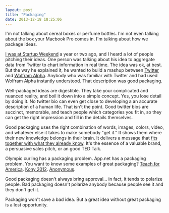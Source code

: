 ```yaml
---
layout: post
title: "Packaging"
date: 2013-12-18 18:25:06
---
```


<p class="p1">
  I'm not talking about cereal boxes or perfume bottles. I'm not even talking about the box your Macbook Pro comes in. I'm talking about how we package ideas.
</p>

<p class="p1">
  <a href="http://www.bryanbraun.com/2012/02/05/startup-weekend-salt-lake-city" target="_blank" rel="noopener noreferrer">I was at Startup Weekend</a> a year or two ago, and I heard a lot of people pitching their ideas. One person was talking about his idea to aggregate data from Twitter to chart information in real time. The idea was ok, at best. But the way he explained it, he wanted to build a mashup between <a href="http://twitter.com" target="_blank" rel="noopener noreferrer">Twitter</a> and <a href="http://www.wolframalpha.com/" target="_blank" rel="noopener noreferrer" title="Wolfram Alpha">Wolfram Alpha</a>. Anybody who was familiar with Twitter and had used Wolfram Alpha instantly understood. That description was good packaging.
</p>

<p class="p1">
  Well-packaged ideas are digestible. They take your complicated and nuanced reality, and boil it down into a simple concept. Yes, you lose detail by doing it. No twitter bio can even get close to developing a an accurate description of a human life. That isn't the point. Good twitter bios are succinct, memorable, and teach people which categories you fit in, so they can get the right impression and fill in the details themselves.
</p>

<p class="p1">
  Good packaging uses the right combination of words, images, colors, video, and whatever else it takes to make somebody "get it." It shows them where their new knowledge belongs in their brain. It delivers a message that <a href="http://bryanbraun.com/2011/06/06/the-new-york-times-and-the-sticky-platform" target="_blank" rel="noopener noreferrer" title="Something I like to refer to as &quot;The Sticky Platform&quot;">fits together with what they already know</a>. It's the essence of a valuable brand, a persuasive sales pitch, or an good TED Talk.
</p>

<p class="p1">
  Olympic curling has a packaging problem. App.net has a packaging problem. You want to know some examples of great packaging? <a href="http://en.wikipedia.org/wiki/Teach_For_America#Function" target="_blank" rel="noopener noreferrer">Teach for America</a>. <a href="http://www.youtube.com/watch?v=Y4MnpzG5Sqc">Kony 2012</a>. <a href="http://en.wikipedia.org/wiki/Anonymous_(group)" target="_blank" rel="noopener noreferrer" title="There's something about seeing a crowd wearing those V for Vendetta masks that makes it difficult to forget.">Anonymous</a>.
</p>

<p class="p1">
  Good packaging doesn't always bring approval… in fact, it tends to polarize people. Bad packaging doesn't polarize anybody because people see it and they don't get it.
</p>

<p class="p1">
  Packaging won't save a bad idea. But a great idea without great packaging is a lost opportunity.
</p>